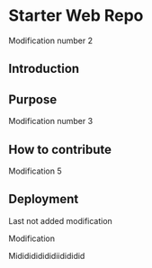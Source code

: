 # Starter Web Repo

Modification number 2 

## Introduction
## Purpose

Modification number 3

## How to contribute

Modification 5

## Deployment


Last not added modification

Modification

Mididididididiidididid